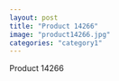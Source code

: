 ```yaml
---
layout: post
title: "Product 14266"
image: "product14266.jpg"
categories: "category1"
---
```

Product 14266

